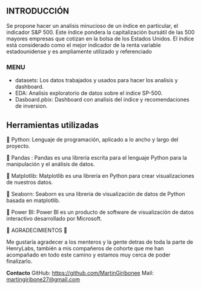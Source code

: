 ## INTRODUCCIÓN

Se propone hacer un analisis minucioso de un índice en particular, el indicador S&P 500. Este índice pondera la capitalización bursátil de las 500 mayores empresas que cotizan en la bolsa de los Estados Unidos. El índice está considerado como el mejor indicador de la renta variable estadounidense y es ampliamente utilizado y referenciado

### MENU 

* datasets: Los datos trabajados y usados para hacer los analisis y dashboard.
* EDA: Analisis exploratorio de datos sobre el indice SP-500.
* Dasboard.pbix: Dashboard con analisis del indice y recomendaciones de inversion.


## Herramientas utilizadas

🔸 Python: Lenguaje de programación, aplicado a lo ancho y largo del proyecto.

🔸 Pandas : Pandas es una libreria escrita para el lenguaje Python para la manipulación y el análisis de datos.

🔸 Matplotlib: Matplotlib es una libreria en Python para crear visualizaciones de nuestros datos.

🔸 Seaborn: Seaborn es una libreria de visualización de datos de Python basada en matplotlib.

🔸 Power BI: Power BI es un producto de software de visualización de datos interactivo desarrollado por Microsoft.



🔴 AGRADECIMIENTOS 🔴

Me gustaría agradecer a los menteros y la gente detras de toda la parte de HenryLabs, también a mis compañeros de cohorte que me han acompañado en todo este camino y estamos muy cerca de poder finalizarlo.

**Contacto**
GitHub: https://github.com/MartinGiribonee
Mail: martingiribone27@gmail.com
